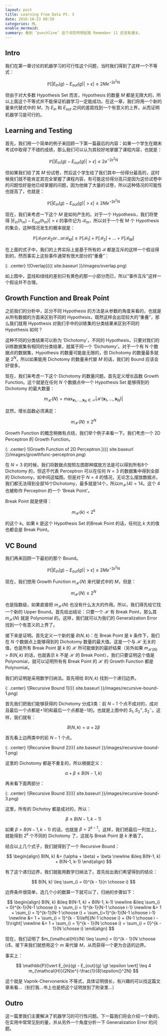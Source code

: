 ```yaml
---
layout: post
title: Learning From Data Pt. 3
date: 2016-10-23 00:50
categories: ML
enable_mermaid:
summary: 看到 ‘punchline’ 这个词忽然想起我 Remember 11 还没有通关。
---
```


## Intro

我们在第一章讨论的机器学习的可行性这个问题，当时我们得到了这样一个不等式：

$$
\mathbb{P}[\vert E_{in}(g) - E_{out}(g) \vert \gt \epsilon] \leq 2Me^{-2\epsilon^2N}
$$

但由于对大多数 Hypothesis Set 而言，Hypothesis 的数量 $M$ 都是无限大的，所以上面这个不等式并不能保证机器学习一定能成功。在这一章，我们将用一个新的量来代替式中的 $M$，为 $E_{in}$ 和 $E_{out}$ 之间的差距找到一个有意义的上界，从而证明机器学习是可行的。

## Learning and Testing

首先，我们用一个简单的例子来回顾一下第一篇最后的内容：如果一个学生在期末考试中取得了不错的成绩，那么我们可以认为其较好地掌握了课程内容，也就是：

$$
\mathbb{P}[\vert E_{in}(g) - E_{out}(g) \vert \gt \epsilon] \leq 2 e^{-2\epsilon^2N}
$$

但如果我们给了其 $M$ 份试卷，然后这个学生给了我们其中一份得分最高的，这时候我们就不能肯定其完全掌握了课程内容，有可能这份得分高只是因为这份试卷中的问题恰好是他已经掌握的问题，因为他做了大量的试卷，所以这种情况的可能性也提高了，也就是：

$$
\mathbb{P}[\vert E_{in}(g) - E_{out}(g) \vert \gt \epsilon] \leq 2Me^{-2\epsilon^2N}
$$

现在，我们来考虑一下这个 $M$ 是如何产生的。对于一个 Hypothesis，我们将使得 $\vert E_{in}(h_m) - E_{out}(h_m)\vert \gt \epsilon$ 的事件记为 $\mathcal{B}_{m}$，所以对于一个有 M 个 Hypothesis 的集合，这种情况发生的概率就是：

$$
\mathbb{P}[\mathcal{B}_1 or \mathcal{B}_2 or ... or \mathcal{B}_M]\leq \mathbb{P}[\mathcal{B}_1] + \mathbb{P}[\mathcal{B}_2] + ... + \mathbb{P}[\mathcal{B}_M]
$$

在上面的式子中，我们的上界实际上是基于所有的 $\mathcal{B}$ 都是互斥的这样一个假设得到的，然而事实上这些事件通常有很大部分的“重叠”：

{: .center}
![Overlap]({{ site.baseurl }}/images/overlap.png)

如上图中，蓝线和绿线的差别只有黄色的那一小部分而已，所以“事件互斥”这样一个假设并不合理。

## Growth Function and Break Point

之前我们的分析中，区分不同 Hypothesis 的方法是从参数的角度来看的，也就是从所有数据的方面来区别不同的 Hypothesis，既然这样会出现较大的“重叠”，那么我们就用 Hypothesis 对我们手中的训练集的分类结果来区别不同的 Hypothesis 如何？

这种不同的分类结果可以称为 ‘Dichotomy’，不同的 Hypothesis，只要对我们的训练数据集有相同的分类结果，就属于同一个 ‘Dichotomy’。对于一个有 N 个数据点的数据集，Hypothesis 的数量可能是无限的，但 Dichotomy 的数量最多就是 $2^N$，所以如果能用 Dichotomy 的数量来代替 $M$ 的话，我们的 Bound 应该会好很多。

现在，我们来考虑一下这个 Dichotomy 的数量问题。首先定义增长函数 Growth Function。这个就是在任何 $N$ 个数据点中一个 Hypothesis Set 能够得到的 Dichotomy 的最大数量：

$$
m_{\mathcal{H}}(N) = \max_{\mathbf{x}_1, ..., \mathbf{x}_N \in \mathcal{X}}\vert\mathcal{H}(\mathbf{x}_1, ..., \mathbf{x}_N)\vert
$$

显然，增长函数必须满足：

$$
m_{\mathcal{H}}(N) \leq 2^N
$$

Growth Function 的概念稍微有点绕，我们举个例子来看一下。我们考虑一个 2D Perceptron 的 Growth Function。

{: .center}
![Growth Function of 2D Perceptron.]({{ site.baseurl }}/images/growthfunc-perceptron.png)

在 $N = 3$ 的时候，我们将数据点按照左图那种摆放方法是可以得到所有8个 Dichotomy 的，但这不代表 Perceptron 可以在任何 $N=3$ 的数据集中得到全部的 Dichotomy，如中间这幅图。但是对于 $N=4$ 的情况，无论怎么摆放数据点，我们都无法得到全部16个Dichotomy，最多就是14个，所以$m_{\mathcal{H}}(4) = 14$。这个 4 也被称作 Perceptron 的一个 ‘Break Point’。

Break Point 就是使得：

$$
m_{\mathcal{H}}(k) \lt 2^k
$$

的这个 $k$。如果 $k$ 是这个 Hypothesis Set 的Break Point 的话，任何比 $k$ 大的值也都会是 Break Point。

## VC Bound

我们再来回顾一下最初的那个 Bound。

$$
\mathbb{P}[\vert E_{in}(g) - E_{out}(g) \vert \gt \epsilon] \leq 2Me^{-2\epsilon^2N}
$$

现在，我们想用 Growth Function $m_{\mathcal{H}}(N)$ 来代替式中的 $M$，但是：

$$
m_{\mathcal{H}}(N) \leq 2^N
$$

也是指数级，如果直接把 $m_{\mathcal{H}}(N)$ 也没有什么太大的作用。所以，我们得先给它找一个新的 Upper Bound。首先给出结论：只要一个 $\mathcal{H}$ 有 Break Point，那么其 $m_{\mathcal{H}}(N)$ 就是 Polynomial 的。这样，我们就可以为我们的 Generalization Error 找到一个有意义的上界了。

接下来是证明。首先定义一个新的量 $B(N, k)$：在 Break Point 是 $k$ 条件下，我们在 $N$ 个数据点上能够得到的 Dichotomy 数量的最大值。这是一个与 $\mathcal{H}$ 无关的值，也是所有 Break Point 是 $k$ 的 $\mathcal{H}$ 所可能做到的最好结果（另外如果 $m_{\mathcal{H}(N)} \gt B(N, k)$ 的话，也就表示 $k$ 不是 $\mathcal{H}$ 的 Break Point），我们只要证明这个值是 Polynomial，就可以证明所有有 Break Point 的 $\mathcal{H}$ 的 Growth Function 都是 Polynomial。

我们的证明是采用数学归纳法。首先得给 $B(N, k)$ 找到一个递归边界。

{: .center}
![Recursive Bound 1]({{ site.baseurl }}/images/recursive-bound-1.png)

首先我们把我们能够获得的 Dichotomy 分成3类：前 $N-1$ 个点不成对的，成对且最后一个点都是$+1$的和最后一个点都是$-1$的。也就是上图中的 $S_1, S_2^+, S_2^-$。这样，我们就有：

$$
B(N, k) = \alpha + 2\beta
$$

首先看上边两类中的前 $N-1$ 个点。

{: .center}
![Recursive Bound 2]({{ site.baseurl }}/images/recursive-bound-1.png)

这里的 Dichotomy 都是不重复的，所以根据定义：

$$
\alpha + \beta \leq B(N-1, k)
$$

再来看下面两部分：

{: .center}
![Recursive Bound 3]({{ site.baseurl }}/images/recursive-bound-3.png)

这里，所有的 Dichotoy 都是成对的，所以：

$$
\beta \leq B(N-1, k-1)
$$

如果 $\beta \gt B(N-1, k-1)$ 的话，也就是 $\beta = 2^{k-1}$，这样，我们把最后一列加上，就能得到 $2^k$ 个不同的 Dichotomy 了，这就与 Break Point 是 $k$ 矛盾了。

结合以上几个式子，我们就得到了一个 Recursive Bound：

$$
\begin{align}
B(N, k) &= (\alpha + \beta) + \beta \newline
        &\leq B(N-1, k) + B(N-1, k-1)
\end{align}
$$

有了这个递归边界，我们就能用数学归纳法了。首先给出我们希望得到的结论：

$$
B(N, k) \leq \sum_{i = 0}^{k - 1}{n \choose i}
$$

边界条件很简单，选几个小的数算一下就可以了，归纳的步骤如下：

$$
\begin{align}
B(N, k) &\leq B(N-1, k) + B(N-1, k-1) \newline
&\leq \sum_{i = 0}^{k-1}{N-1 \choose i} + \sum_{i = 1}^{k-1}{N-1 \choose i-1} \newline
&= 1 + \sum_{i = 1}^{k-1}{N-1 \choose i} + \sum_{i=1}^{k-1}{N-1 \choose i-1} \newline
&= 1 + \sum_{i = 1}^{k - 1}\left[{N-1 \choose i} + {N-1 \choose i - 1}\right] \newline
&= 1 + \sum_{i = 1}^{k - 1}{N \choose i} = \sum_{i = 0}^{k - 1}{N \choose i}
\end{align}
$$

现在，我们证明了 $m_{\mathcal{H}}(N) \leq \sum{i = 0}^{k - 1}{N \choose i}$，接下来我们就想用这个 $m$ 来代替 $M$，从而获得一个更为合适的边界。

事实上：

$$
\mathbb{P}[\vert E_{in}(g) - E_{out}(g) \gt \epsilon \vert] \leq 4 m_{\mathcal{H}}(2N)e^{-\frac{1}{8}\epsilon{}^2N}
$$

这个就是 Vapnik-Chervonenkis 不等式，具体证明很长，有兴趣的可以找这篇文章来看...（别打我...书上也是把这个证明放到了附录里...）

## Outro

这一篇里我们主要解决了机器学习的可行性问题。下一篇我们将会介绍一个新的，在实用中常常见到的量，并从另外一个角度分析一下 Generalization Error 的问题。
